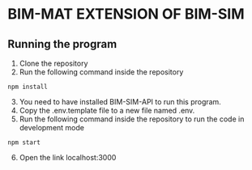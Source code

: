 # BIM-MAT EXTENSION OF BIM-SIM

## Running the program
1. Clone the repository
2. Run the following command inside the repository
```
npm install
```
3. You need to have installed BIM-SIM-API to run this program.
4. Copy the .env.template file to a new file named .env.
5. Run the following command inside the repository to run the code in development mode
```
npm start
```
6. Open the link localhost:3000